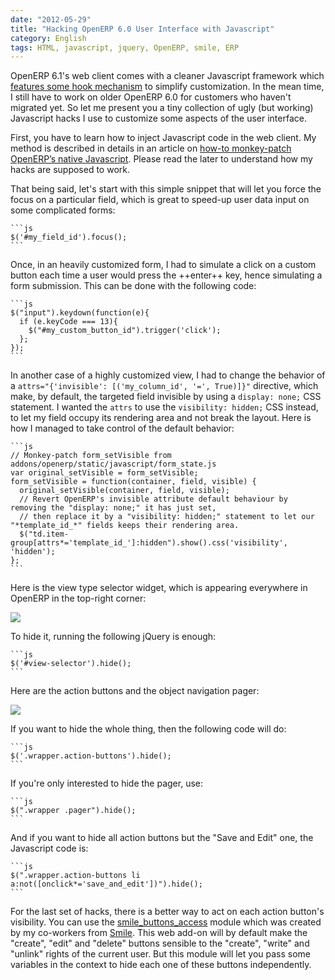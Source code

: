 ```yaml
---
date: "2012-05-29"
title: "Hacking OpenERP 6.0 User Interface with Javascript"
category: English
tags: HTML, javascript, jquery, OpenERP, smile, ERP
---
```


OpenERP 6.1's web client comes with a cleaner Javascript framework which [features some hook mechanism](https://planet.domsense.com/en/2012/01/openerp-new-web-client-6-1-javascript-hooks/) to simplify customization. In the mean time, I still have to work on older OpenERP 6.0 for customers who haven't migrated yet. So let me present you a tiny collection of ugly (but working) Javascript hacks I use to customize some aspects of the user interface.

First, you have to learn how to inject Javascript code in the web client. My method is described in details in an article on [how-to monkey-patch OpenERP’s native Javascript](https://kevin.deldycke.com/2012/02/how-to-monkey-patch-openerp-native-javascript/). Please read the later to understand how my hacks are supposed to work.

That being said, let's start with this simple snippet that will let you force the focus on a particular field, which is great to speed-up user data input on some complicated forms:

    ```js
    $('#my_field_id').focus();
    ```

Once, in an heavily customized form, I had to simulate a click on a custom button each time a user would press the ++enter++ key, hence simulating a form submission. This can be done with the following code:

    ```js
    $("input").keydown(function(e){
      if (e.keyCode === 13){
        $("#my_custom_button_id").trigger('click');
      };
    });
    ```

In another case of a highly customized view, I had to change the behavior of a `attrs="{'invisible': [('my_column_id', '=', True)]}"` directive, which make, by default, the targeted field invisible by using a `display: none;` CSS statement. I wanted the `attrs` to use the `visibility: hidden;` CSS instead, to let my field occupy its rendering area and not break the layout. Here is how I managed to take control of the default behavior:

    ```js
    // Monkey-patch form_setVisible from addons/openerp/static/javascript/form_state.js
    var original_setVisible = form_setVisible;
    form_setVisible = function(container, field, visible) {
      original_setVisible(container, field, visible);
      // Revert OpenERP's invisible attribute default behaviour by removing the "display: none;" it has just set,
      // then replace it by a "visibility: hidden;" statement to let our "*template_id_*" fields keeps their rendering area.
      $("td.item-group[attrs*='template_id_']:hidden").show().css('visibility', 'hidden');
    };
    ```

Here is the view type selector widget, which is appearing everywhere in OpenERP in the top-right corner:

![]({attach}openerp-view-type-selector-widget.png)

To hide it, running the following jQuery is enough:

    ```js
    $('#view-selector').hide();
    ```

Here are the action buttons and the object navigation pager:

![]({attach}openerp-action-buttons-and-object-navigation.png)

If you want to hide the whole thing, then the following code will do:

    ```js
    $('.wrapper.action-buttons').hide();
    ```

If you're only interested to hide the pager, use:

    ```js
    $(".wrapper .pager").hide();
    ```

And if you want to hide all action buttons but the "Save and Edit" one, the Javascript code is:

    ```js
    $(".wrapper.action-buttons li a:not([onclick*='save_and_edit'])").hide();
    ```

For the last set of hacks, there is a better way to act on each action button's visibility. You can use the [smile_buttons_access](https://github.com/Smile-SA/smile_openerp_addons_6.0/tree/master/smile_buttons_access) module which was created by my co-workers from [Smile](https://smile.fr). This web add-on will by default make the "create", "edit" and "delete" buttons sensible to the "create", "write" and "unlink" rights of the current user. But this module will let you pass some variables in the context to hide each one of these buttons independently.
